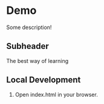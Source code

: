 # Demo
Some description!

## Subheader
The best way of learning

## Local Development
1. Open index.html in your browser.
